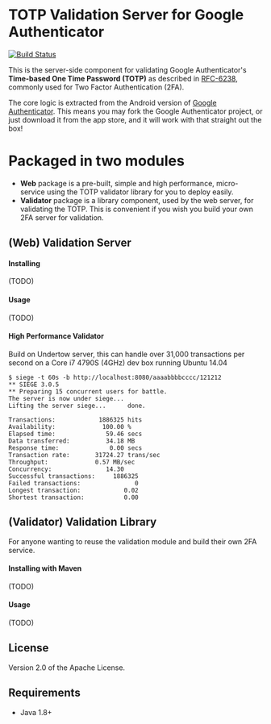 # TOTP Validation Server for Google Authenticator
[![Build Status](https://travis-ci.org/icha024/GAuth-TOTP.svg?branch=master)](https://travis-ci.org/icha024/GAuth-TOTP)

This is the server-side component for validating Google Authenticator's **Time-based One Time Password (TOTP)** as described in [RFC-6238](https://tools.ietf.org/html/rfc6238), commonly used for Two Factor Authentication (2FA).

The core logic is extracted from the Android version of [Google Authenticator](https://github.com/google/google-authenticator-android). This means you may fork the Google Authenticator project, or just download it from the app store, and it will work with that straight out the box!

# Packaged in two modules
- **Web** package is a pre-built, simple and high performance, micro-service using the TOTP validator library for you to deploy easily.
- **Validator** package is a library component, used by the web server, for validating the TOTP. This is convenient if you wish you build your own 2FA server for validation.

## (Web) Validation Server

#### Installing
(TODO)

#### Usage
(TODO)

#### High Performance Validator
Build on Undertow server, this can handle over 31,000 transactions per second on a Core i7 4790S (4GHz) dev box running Ubuntu 14.04

```
$ siege -t 60s -b http://localhost:8080/aaaabbbbcccc/121212
** SIEGE 3.0.5
** Preparing 15 concurrent users for battle.
The server is now under siege...
Lifting the server siege...      done.

Transactions:		     1886325 hits
Availability:		      100.00 %
Elapsed time:		       59.46 secs
Data transferred:	       34.18 MB
Response time:		        0.00 secs
Transaction rate:	    31724.27 trans/sec
Throughput:		        0.57 MB/sec
Concurrency:		       14.30
Successful transactions:     1886325
Failed transactions:	           0
Longest transaction:	        0.02
Shortest transaction:	        0.00
```

## (Validator) Validation Library
For anyone wanting to reuse the validation module and build their own 2FA service.

#### Installing with Maven
(TODO)

#### Usage
(TODO)

## License

Version 2.0 of the Apache License.

## Requirements
- Java 1.8+
